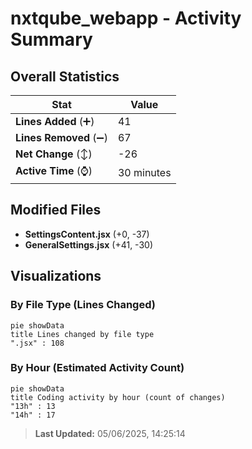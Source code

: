 # nxtqube_webapp - Activity Summary 

## Overall Statistics

| Stat                   | Value                                                             |
| ---------------------- | ----------------------------------------------------------------- |
| **Lines Added** (➕)   | 41                                          |
| **Lines Removed** (➖) | 67                                        |
| **Net Change** (↕)    | -26                |
| **Active Time** (⌚)   | 30 minutes |


## Modified Files
- **SettingsContent.jsx** (+0, -37)
- **GeneralSettings.jsx** (+41, -30)

## Visualizations

### By File Type (Lines Changed)

```mermaid
pie showData
title Lines changed by file type
".jsx" : 108
```

### By Hour (Estimated Activity Count)

```mermaid
pie showData
title Coding activity by hour (count of changes)
"13h" : 13
"14h" : 17
```


> **Last Updated:** 05/06/2025, 14:25:14